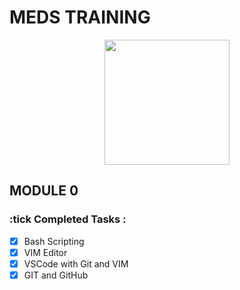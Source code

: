 # MEDS TRAINING

<p align="center">
<img width=200 height=200 src='https://avatars.githubusercontent.com/u/166413978?s=200&v=4'>
</p>

## MODULE 0

### :tick Completed Tasks :

- [x] Bash Scripting  
- [x] VIM Editor  
- [x] VSCode with Git and VIM  
- [x] GIT and GitHub  